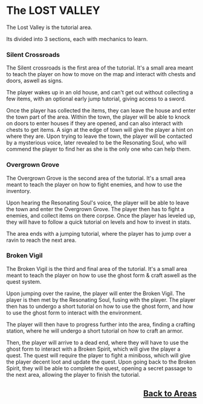 # The LOST VALLEY

The Lost Valley is the tutorial area.

Its divided into 3 sections, each with mechanics to learn.

### Silent Crossroads
The Silent crossroads is the first area of the tutorial.
It's a small area meant to teach the player on how to move on the map and interact with chests and doors, aswell as signs.

The player wakes up in an old house, and can't get out without collecting a few items, with an optional early jump tutorial, giving access to a sword.

Once the player has collected the items, they can leave the house and enter the town part of the area.
Within the town, the player will be able to knock on doors to enter houses if they are opened, and can also interact with chests to get items.
A sign at the edge of town will give the player a hint on where they are.
Upon trying to leave the town, the player will be contacted by a mysterious voice, later revealed to be the Resonating Soul, who will commend the player to find her as she is the only one who can help them.

### Overgrown Grove
The Overgrown Grove is the second area of the tutorial.
It's a small area meant to teach the player on how to fight enemies, and how to use the inventory.

Upon hearing the Resonating Soul's voice, the player will be able to leave the town and enter the Overgrown Grove.
The player then has to fight a enemies, and collect items on there corpse.
Once the player has leveled up, they will have to follow a quick tutorial on levels and how to invest in stats.

The area ends with a jumping tutorial, where the player has to jump over a ravin to reach the next area.

### Broken Vigil
The Broken Vigil is the third and final area of the tutorial.
It's a small area meant to teach the player on how to use the ghost form & craft aswell as the quest system.

Upon jumping over the ravine, the player will enter the Broken Vigil. The player is then met by the Resonating Soul, fusing with the player.
The player then has to undergo a short tutorial on how to use the ghost form, and how to use the ghost form to interact with the environment.

The player will then have to progress further into the area, finding a crafting station, where he will undergo a short tutorial on how to craft an armor.

Then, the player will arrive to a dead end, where they will have to use the ghost form to interact with a Broken Spirit, which will give the player a quest.
The quest will require the player to fight a miniboss, which will give the player decent loot and update the quest.
Upon going back to the Broken Spirit, they will be able to complete the quest, opening a secret passage to the next area, allowing the player to finish the tutorial.

<h2 style="text-align: right"><a href="areas.md">Back to Areas</a></h2>
